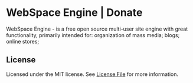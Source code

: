 
# WebSpace Engine | Donate

WebSpace Engine - is a free open source multi-user site engine with great functionality, primarily intended for: organization of mass media; blogs; online stores;

## License

Licensed under the MIT license. See [License File](LICENSE.md) for more information.
